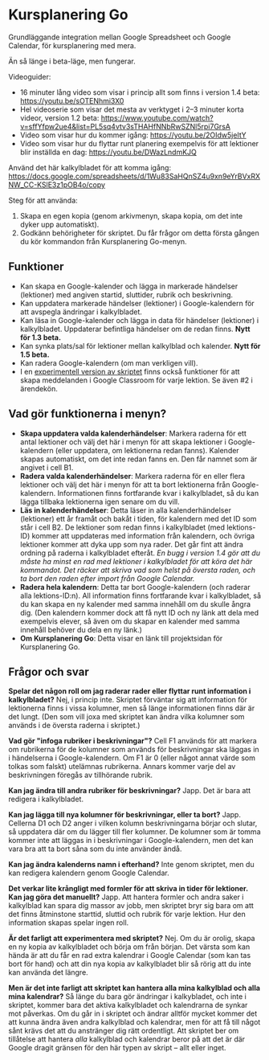 # Kursplanering Go
Grundläggande integration mellan Google Spreadsheet och Google Calendar, för kursplanering med mera.

Än så länge i beta-läge, men fungerar.

Videoguider:

* 16 minuter lång video som visar i princip allt som finns i version 1.4 beta: https://youtu.be/sOTENhmi3X0
* Hel videoserie som visar det mesta av verktyget i 2–3 minuter korta videor, version 1.2 beta: https://www.youtube.com/watch?v=sffYfpw2ue4&list=PL5sq4vtv3sTHAHfNNbRwSZNl5rpi7GrsA
* Video som visar hur du kommer igång: https://youtu.be/2OIdw5jeItY
* Video som visar hur du flyttar runt planering exempelvis för att lektioner blir inställda en dag: https://youtu.be/DWazLndmKJQ

Använd det här kalkylbladet för att komma igång: https://docs.google.com/spreadsheets/d/1Wu83SaHQnSZ4u9xn9eYrBVxRXNW_CC-KSlE3z1pOB4o/copy

Steg för att använda:
1) Skapa en egen kopia (genom arkivmenyn, skapa kopia, om det inte dyker upp automatiskt).
2) Godkänn behörigheter för skriptet. Du får frågor om detta första gången du kör kommandon från Kursplanering Go-menyn.

## Funktioner

* Kan skapa en Google-kalender och lägga in markerade händelser (lektioner) med angiven startid, sluttider, rubrik och beskrivning.
* Kan uppdatera markerade händelser (lektioner) i Google-kalendern för att avspegla ändringar i kalkylbladet.
* Kan läsa in Google-kalender och lägga in data för händelser (lektioner) i kalkylbladet. Uppdaterar befintliga händelser om de redan finns. **Nytt för 1.3 beta.**
* Kan synka plats/sal för lektioner mellan kalkylblad och kalender. **Nytt för 1.5 beta.**
* Kan radera Google-kalendern (om man verkligen vill).
* I en [experimentell version av skriptet](https://github.com/Itangalo/kursplaneringGo/tree/G-Classroom) finns också funktioner för att skapa meddelanden i Google Classroom för varje lektion. Se även #2 i ärendekön.

## Vad gör funktionerna i menyn?

* **Skapa uppdatera valda kalenderhändelser**: Markera raderna för ett antal lektioner och välj det här i menyn för att skapa lektioner i Google-kalendern (eller uppdatera, om lektionerna redan fanns). Kalender skapas automatiskt, om det inte redan fanns en. Den får namnet som är angivet i cell B1.
* **Radera valda kalenderhändelser**: Markera raderna för en eller flera lektioner och välj det här i menyn för att ta bort lektionerna från Google-kalendern. Informationen finns fortfarande kvar i kalkylbladet, så du kan lägga tillbaka lektionerna igen senare om du vill.
* **Läs in kalenderhändelser**: Detta läser in alla kalenderhändelser (lektioner) ett år framåt och bakåt i tiden, för kalendern med det ID som står i cell B2. De lektioner som redan finns i kalkylbladet (med lektions-ID) kommer att uppdateras med information från kalendern, och övriga lektioner kommer att dyka upp som nya rader. Det går fint att ändra ordning på raderna i kalkylbladet efteråt. *En bugg i version 1.4 gör att du måste ha minst en rad med lektioner i kalkylbladet för att köra det här kommandot. Det räcker att skriva vad som helst på översta raden, och ta bort den raden efter import från Google Calendar.*
* **Radera hela kalendern**: Detta tar bort Google-kalendern (och raderar alla lektions-ID:n). All information finns fortfarande kvar i kalkylbladet, så du kan skapa en ny kalender med samma innehåll om du skulle ångra dig. (Den kalendern kommer dock att få nytt ID och ny länk att dela med exempelvis elever, så även om du skapar en kalender med samma innehåll behöver du dela en ny länk.)
* **Om Kursplanering Go**: Detta visar en länk till projektsidan för Kursplanering Go.

## Frågor och svar

**Spelar det någon roll om jag raderar rader eller flyttar runt information i kalkylbladet?**
Nej, i princip inte. Skriptet förväntar sig att information för lektionerna finns i vissa kolumner, men så länge informationen finns där är det lungt. (Den som vill joxa med skriptet kan ändra vilka kolumner som används i de översta raderna i skriptet.)

**Vad gör "infoga rubriker i beskrivningar"?**
Cell F1 används för att markera om rubrikerna för de kolumner som används för beskrivningar ska läggas in i händelserna i Google-kalendern. Om F1 är 0 (eller något annat värde som tolkas som falskt) utelämnas rubrikerna. Annars kommer varje del av beskrivningen föregås av tillhörande rubrik.

**Kan jag ändra till andra rubriker för beskrivningar?**
Japp. Det är bara att redigera i kalkylbladet.

**Kan jag lägga till nya kolumner för beskrivningar, eller ta bort?**
Japp. Cellerna D1 och D2 anger i vilken kolumn beskrivningarna börjar och slutar, så uppdatera där om du lägger till fler kolumner. De kolumner som är tomma kommer inte att läggas in i beskrivningar i Google-kalendern, men det kan vara bra att ta bort såna som du inte använder ändå.

**Kan jag ändra kalenderns namn i efterhand?**
Inte genom skriptet, men du kan redigera kalendern genom Google Calendar.

**Det verkar lite krångligt med formler för att skriva in tider för lektioner. Kan jag göra det manuellt?**
Japp. Att hantera formler och andra saker i kalkylblad kan spara dig massor av jobb, men skriptet bryr sig bara om att det finns åtminstone starttid, sluttid och rubrik för varje lektion. Hur den information skapas spelar ingen roll.

**Är det farligt att experimentera med skriptet?**
Nej. Om du är orolig, skapa en ny kopia av kalkylbladet och börja om från början. Det värsta som kan hända är att du får en rad extra kalendrar i Google Calendar (som kan tas bort för hand) och att din nya kopia av kalkylbladet blir så rörig att du inte kan använda det längre.

**Men är det inte farligt att skriptet kan hantera alla mina kalkylblad och alla mina kalendrar?**
Så länge du bara gör ändringar i kalkybladet, och inte i skriptet, kommer bara det aktiva kalkylbladet och kalendrarna de synkar mot påverkas. Om du går in i skriptet och ändrar alltför mycket kommer det att kunna ändra även andra kalkylblad och kalendrar, men för att få till något sånt krävs det att du anstränger dig rätt ordentligt. Att skriptet ber om tillåtelse att hantera *alla* kalkylblad och kalendrar beror på att det är där Google dragit gränsen för den här typen av skript – allt eller inget.
